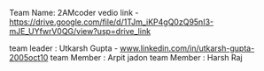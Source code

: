 Team Name: 2AMcoder 
 vedio link - https://drive.google.com/file/d/1TJm_iKP4gQ0zQ95nI3-mJE_UYfwrV0QG/view?usp=drive_link

team leader : Utkarsh Gupta  - www.linkedin.com/in/utkarsh-gupta-2005oct10 
team Member : Arpit jadon 
team Member : Harsh Raj  
